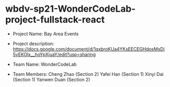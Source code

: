 # wbdv-sp21-WonderCodeLab-project-fullstack-react

- Project Name: 
  Bay Area Events


- Project description:
https://docs.google.com/document/d/1qxbroKUa4YKsEECEGHdosMxDj5vEKOlx__hoYpXjuaY/edit?usp=sharing


- Team Name: 
  WonderCodeLab


- Team Members:
Cheng Zhao (Section 2)
Yafei Han (Section 1)
Xinyi Dai (Section 1)
Yanwen Duan (Section 2)

